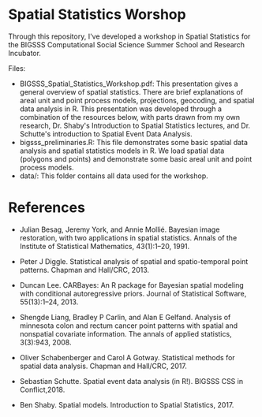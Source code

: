 # Spatial Statistics Worshop
Through this repository, I've developed a workshop in Spatial Statistics for the BIGSSS Computational Social Science Summer School and Research Incubator. 

Files:
* BIGSSS_Spatial_Statistics_Workshop.pdf: This presentation gives a general overview of spatial statistics. There are brief explanations of areal unit and point process models, projections, geocoding, and spatial data analysis in R. This presentation was developed through a combination of the resources below, with parts drawn from my own research, Dr. Shaby's Introduction to Spatial Statistics lectures, and Dr. Schutte's introduction to Spatial Event Data Analysis.
* bigsss_preliminaries.R: This file demonstrates some basic spatial data analysis and spatial statistics models in R. We load spatial data (polygons and points) and demonstrate some basic areal unit and point process models. 
* data/: This folder contains all data used for the workshop.


# References
* Julian Besag, Jeremy York, and Annie Mollié. Bayesian image restoration, with two applications in spatial statistics. Annals of the Institute of Statistical Mathematics, 43(1):1–20, 1991.

* Peter J Diggle. Statistical analysis of spatial and spatio-temporal point patterns. Chapman and Hall/CRC, 2013.

* Duncan Lee. CARBayes: An R package for Bayesian spatial modeling with conditional autoregressive priors. Journal of Statistical Software, 55(13):1–24, 2013.

* Shengde Liang, Bradley P Carlin, and Alan E Gelfand. Analysis of minnesota colon and rectum cancer point patterns with spatial and nonspatial covariate information. The annals of applied statistics, 3(3):943, 2008.

* Oliver Schabenberger and Carol A Gotway. Statistical methods for spatial data analysis. Chapman and Hall/CRC, 2017.

* Sebastian Schutte. Spatial event data analysis (in R!). BIGSSS CSS in Conflict,2018.

* Ben Shaby. Spatial models. Introduction to Spatial Statistics, 2017.
